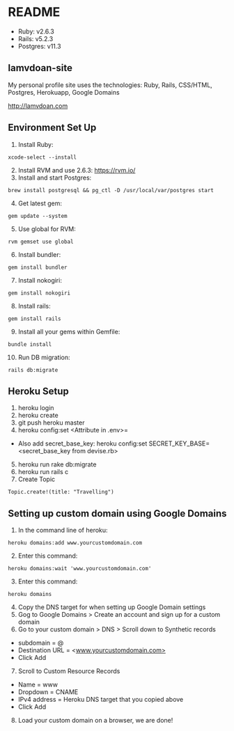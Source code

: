 # README
* Ruby: v2.6.3
* Rails: v5.2.3
* Postgres: v11.3

## lamvdoan-site
My personal profile site uses the technologies: Ruby, Rails, CSS/HTML, Postgres, Herokuapp, Google Domains

http://lamvdoan.com


## Environment Set Up
1. Install Ruby: 
```
xcode-select --install
```
2. Install RVM and use 2.6.3: https://rvm.io/
3. Install and start Postgres: 
```
brew install postgresql && pg_ctl -D /usr/local/var/postgres start
```
4. Get latest gem: 
```
gem update --system
```
5. Use global for RVM: 
```
rvm gemset use global
```
6. Install bundler: 
```
gem install bundler
```
7. Install nokogiri: 
```
gem install nokogiri
```
8. Install rails: 
```
gem install rails
```
9. Install all your gems within Gemfile: 
```
bundle install
```
10. Run DB migration: 
```
rails db:migrate
```


## Heroku Setup
1. heroku login
2. heroku create <unique app name>
3. git push heroku master
4. heroku config:set <Attribute in .env>=<key>
* Also add secret_base_key: heroku config:set SECRET_KEY_BASE=<secret_base_key from devise.rb>
5. heroku run rake db:migrate
6. heroku run rails c
7. Create Topic
```rails
Topic.create!(title: "Travelling")
```

## Setting up custom domain using Google Domains
1. In the command line of heroku: 
```
heroku domains:add www.yourcustomdomain.com
```
2. Enter this command: 
```
heroku domains:wait 'www.yourcustomdomain.com'
```
3. Enter this command: 
```
heroku domains
```
4. Copy the DNS target for when setting up Google Domain settings
5. Gog to Google Domains > Create an account and sign up for a custom domain
6. Go to your custom domain > DNS > Scroll down to Synthetic records
* subdomain = @
* Destination URL = <www.yourcustomdomain.com>
* Click Add
7. Scroll to Custom Resource Records
* Name = www
* Dropdown = CNAME
* IPv4 address = Heroku DNS target that you copied above
* Click Add
8. Load your custom domain on a browser, we are done!
